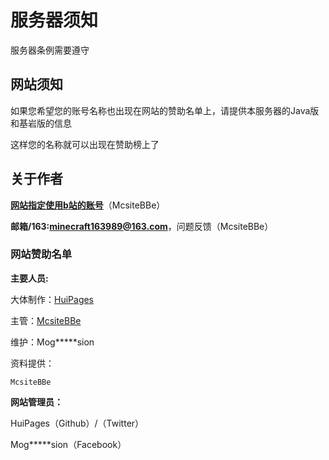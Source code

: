 # 服务器须知

服务器条例需要遵守

## 网站须知

如果您希望您的账号名称也出现在网站的赞助名单上，请提供本服务器的Java版和基岩版的信息

这样您的名称就可以出现在赞助榜上了

## 关于作者

**[网站指定使用b站的账号](https://space.bilibili.com/381278404)**（McsiteBBe）

**邮箱/163:minecraft163989@163.com**，问题反馈（McsiteBBe）

### 网站赞助名单 

**主要人员:**

大体制作：[HuiPages](https://github.com/HuiPages) 

主管：[McsiteBBe](https://space.bilibili.com/381278404)

维护：Mog*****sion

资料提供：

    McsiteBBe

**网站管理员：**

HuiPages（Github）/（Twitter） 

Mog*****sion（Facebook）
